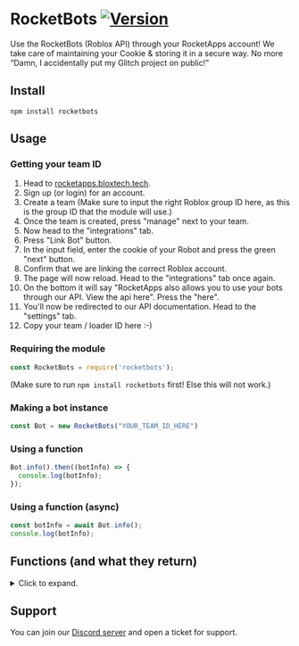 # RocketBots [![Version](https://img.shields.io/badge/version-1.0.5-brightgreen)](https://rocketapps.bloxtech.tech)

Use the RocketBots (Roblox API) through your RocketApps account! We take care of maintaining your Cookie & storing it in a secure way. No more “Damn, I accidentally put my Glitch project on public!”

## Install
`npm install rocketbots`

## Usage

### Getting your team ID
1. Head to [rocketapps.bloxtech.tech](https://rocketapps.bloxtech.tech).
2. Sign up (or login) for an account.
3. Create a team (Make sure to input the right Roblox group ID here, as this is the group ID that the module will use.)
4. Once the team is created, press "manage" next to your team.
5. Now head to the "integrations" tab.
6. Press "Link Bot" button.
7. In the input field, enter the cookie of your Robot and press the green "next" button.
8. Confirm that we are linking the correct Roblox account.
9. The page will now reload. Head to the "integrations" tab once again.
10. On the bottom it will say "RocketApps also allows you to use your bots through our API. View the api here". Press the "here".
11. You'll now be redirected to our API documentation. Head to the "settings" tab.
12. Copy your team / loader ID here :-)

### Requiring the module
```js
const RocketBots = require('rocketbots');
```
(Make sure to run `npm install rocketbots` first! Else this will not work.)

### Making a bot instance
```js
const Bot = new RocketBots("YOUR_TEAM_ID_HERE")
```

### Using a function
```js
Bot.info().then((botInfo) => {
  console.log(botInfo);
});
```

### Using a function (async)
```js
const botInfo = await Bot.info();
console.log(botInfo);
```

## Functions (and what they return)
<details>
  <summary>Click to expand.</summary>
  
  ### .info()
  ```js
  {
    id: '12345', // Bot Roblox id
    name: 'roblox', // Bot Roblox username
    created: '2021-03-01T21:51:27.097Z'
  }
  ```

  ### .getIdFromUsername(username)
  ```js
  {
      success: true,
      response: 12345
  }
  ```

  ### .getJoinRequests()
  ```js
  [
    {
        requester: {
            userId: 1234,
            username: 'roblox',
            displayName: 'roblox'
        },
        created: "2021-03-03T17:45:02.75Z"
    },
  ]
  ```

  ### .approveJoinRequest(userId)
  ```js
  {
      success: true,
      response: "Successfully accepted users join request."
  }
  ```

  ### .declineJoinRequest(userId)
  ```js
  {
      success: true,
      response: "Successfully declined user from join requests."
  }
  ```

  ### .shout(message)
  ```js
  {
      success: true,
      response: "Successfully shouted to group."
  }
  ```

  ### .messageUser(userId,subject,message)
  ```js
  {
      success: true,
      response: "Successfully sent message to user."
  }
  ```

  ### .messageUser(userId,subject,message)
  ```js
  {
      success: true,
      response: "Successfully sent message to user."
  }
  ```

  ### .rankInGroup(userId,rankId)
  ```js
  {
      success: true,
      response: "Successfully ranked user in group."
  }
  ```

  ### .exile(userId)
  ```js
  {
      success: true,
      response: "Successfully exiled user from group."
  }
  ```

</details>

## Support

You can join our [Discord server](https://discord.gg/6ybaSHpFP3) and open a ticket for support.
